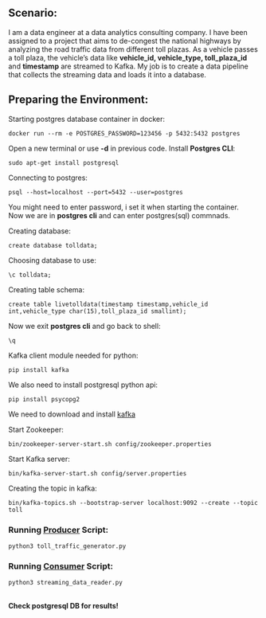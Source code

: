 ## Scenario:
 I am a data engineer at a data analytics consulting company. I have been assigned to a project that aims to de-congest the national highways by analyzing the road traffic data from different toll plazas. As a vehicle passes a toll plaza, the vehicle’s data like **vehicle_id, vehicle_type, toll_plaza_id** and **timestamp** are streamed to Kafka. My job is to create a data pipeline that collects the streaming data and loads it into a database.
## Preparing the Environment:
Starting postgres database container in docker:
```
docker run --rm -e POSTGRES_PASSWORD=123456 -p 5432:5432 postgres
```
Open a new terminal or use **-d** in previous code. Install **Postgres CLI**:
```
sudo apt-get install postgresql  
```
Connecting to postgres: 
```
psql --host=localhost --port=5432 --user=postgres   
```
You might need to enter password, i set it when starting the container. \
Now we are in **postgres cli** and can enter postgres(sql) commnads.

Creating database:
```
create database tolldata;  
```
Choosing database to use:
```
\c tolldata;   
```
Creating table schema:
```
create table livetolldata(timestamp timestamp,vehicle_id int,vehicle_type char(15),toll_plaza_id smallint);  
```
Now we exit **postgres cli** and go back to shell:
```
\q
```
Kafka client module needed for python:
```
pip install kafka
```
We also need to install postgresql python api:
```
pip install psycopg2
```
We need to download and install [kafka](https://kafka.apache.org/quickstart)

Start Zookeeper:
```
bin/zookeeper-server-start.sh config/zookeeper.properties
```
Start Kafka server:
```
bin/kafka-server-start.sh config/server.properties
```
Creating the topic in kafka:
```
bin/kafka-topics.sh --bootstrap-server localhost:9092 --create --topic toll 
```
### Running [Producer](https://github.com/alireza-gharibi/Portfolio/blob/main/Kafka%20Project/toll_traffic_generator.py) Script:
```
python3 toll_traffic_generator.py
```

### Running [Consumer](https://github.com/alireza-gharibi/Portfolio/blob/main/Kafka%20Project/streaming_data_reader.py) Script:

```
python3 streaming_data_reader.py
```
\
**Check postgresql DB for results!**



